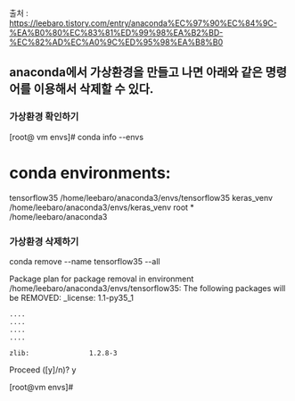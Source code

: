 출처 : https://leebaro.tistory.com/entry/anaconda%EC%97%90%EC%84%9C-%EA%B0%80%EC%83%81%ED%99%98%EA%B2%BD-%EC%82%AD%EC%A0%9C%ED%95%98%EA%B8%B0

## anaconda에서 가상환경을 만들고 나면 아래와 같은 명령어를 이용해서 삭제할 수 있다.

### 가상환경 확인하기

[root@ vm envs]# conda info --envs

# conda environments:

tensorflow35               /home/leebaro/anaconda3/envs/tensorflow35
keras_venv               /home/leebaro/anaconda3/envs/keras_venv
root                  *  /home/leebaro/anaconda3

### 가상환경 삭제하기

conda remove --name tensorflow35 --all

Package plan for package removal in environment /home/leebaro/anaconda3/envs/tensorflow35:
The following packages will be REMOVED:
    _license:           1.1-py35_1

    ....
    ....
    ....
    ....

    zlib:               1.2.8-3

Proceed ([y]/n)? y

[root@vm envs]#